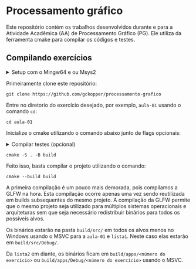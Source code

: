 # Processamento gráfico

Este repositório contém os trabalhos desenvolvidos durante e para a Atividade
Acadêmica (AA) de Processamento Gráfico (PG). Ele utiliza da ferramenta cmake
para compilar os códigos e testes.

## Compilando exercícios

<details><summary>Setup com o Mingw64 e ou Msys2</summary>
Para compilar os projetos em um ambiente Mingw64 ou Msys2 recomenda-se o uso do
pacote `mingw-w64-ucrt-x86_64-cmake` e de um compilador de C e C++ compativel com
o ambiente ucrt. Com as ferramentas em mão o processo é identico a compilação em
sistemas GNU/Linux.
</details>

Primeiramente clone este repositório:

```
git clone https://github.com/gckopper/processamento-grafico
```

Entre no diretorio do exercício desejado, por exemplo, `aula-01` usando o comando `cd`:

```
cd aula-01
```

Inicialize o cmake utilizando o comando abaixo junto de flags opcionais:

<details><summary>Compilar testes (opcional)</summary>
Ignore o comando abaixo e use:
```
cmake -S . -B build -DPACKAGE_TESTS=ON
```
</details>

```
cmake -S . -B build
```

Feito isso, basta compilar o projeto utilizando o comando:

```
cmake --build build
```

A primeira compilação é um pouco mais demorada, pois compilamos a GLFW na hora.
Esta compilação ocorre apenas uma vez sendo reutilizada em builds subsequentes
do mesmo projeto. A compilação da GLFW permite que o mesmo projeto seja
utilizado para múltiplos sistemas operacionais e arquiteturas sem que seja
necessário redistribuir binários para todos os possíveis alvos.

Os binários estarão na pasta `build/src/` em todos os alvos menos no Windows
usando o MSVC para a `aula-01` e `lista1`. Neste caso elas estarão em
`build/src/Debug/`.

Da `lista2` em diante, os binários ficam em `build/apps/<número do exercício>` ou
`build/apps/Debug/<número do exercício>` usando o MSVC.
